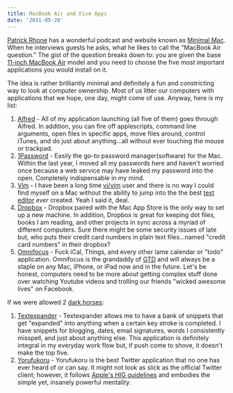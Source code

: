```yaml
---
title: MacBook Air and Five Apps
date: '2011-05-28'
---
```


[Patrick Rhone](http://patrickrhone.com/) has a wonderful podcast and website
known as [Minimal Mac](http://minimalmac.com/). When he interviews guests he
asks, what he likes to call the "MacBook Air question." The gist of the
question breaks down to: you are given the base [11-inch MacBook
Air](#) model and
you need to choose the five most important applications you would install on
it.

The idea is rather brilliantly minimal and definitely a fun and constricting
way to look at computer ownership. Most of us litter our computers with
applications that we hope, one day, might come of use. Anyway, here is my list:

1. [Alfred](http://www.alfredapp.com/) - All of my application launching (all
	 five of them) goes through Alfred. In addition, you can fire off
	 applescripts, command line arguments, open files in specific apps, move
	 files around, control iTunes, and do just about anything...all without ever
	 touching the mouse or trackpad.
2. [1Password](http://agilebits.com/products/1Password) - Easily the go-to
	 password manager(software) for the Mac. Within the last year, I moved all my
	 passwords here and haven't worried once because a web service may have
	 leaked my password into the open. Completely indispensable in my mind.
3. [Vim](https://github.com/b4winckler/macvim) - I have been a long time
	 [vi/vim](http://www.vim.org/) user and there is no way I could find myself on a
	 Mac without the ability to jump into the the best [text
	 editor](http://texteditors.org/cgi-bin/wiki.pl) *ever* created. Yeah I said
	 it, deal.
4. [Dropbox](http://www.dropbox.com/) - Dropbox paired with the Mac App Store
	 is the only way to set up a new machine. In addition, Dropbox is great for
	 keeping dot files, books I am reading, and other projects in sync across a
	 myriad of different computers. Sure there might be some security issues of
	 late but, who puts their credit card numbers in plain text files...named
	 "credit card numbers" in their dropbox?
5. [Omnifocus](http://www.omnigroup.com/products/omnifocus/) - Fuck iCal,
	 Things, and every other lame calendar or "todo" application. Omnifocus is
	 the grandaddy of
	 [GTD](http://www.43folders.com/2004/09/08/getting-started-with-getting-things-done)
	 and will always be a staple on any Mac, iPhone, or iPad now and in the
	 future. Let's be honest, computers need to be more about getting complex
	 stuff done over watching Youtube videos and trolling our friends "wicked
	 awesome lives" on Facebook.

If we were allowed 2 [dark horses](http://en.wikipedia.org/wiki/Dark_horse):

1. [Textexpander](http://smilesoftware.com/TextExpander/) - Textexpander allows
	 me to have a bank of snippets that get "expanded" into anything when a
	 certain key stroke is completed. I have snippets for blogging, dates, email
	 signatures, words I consistently misspell, and just about anything else.
	 This application is definitely integral in my everyday work flow but, if
	 push come to shove, it doesn't make the top five.
2. [Yorufukoru](https://sites.google.com/site/yorufukurou/) - Yorufukoru is the
	 best Twitter application that no one has ever heard of or can say. It might
	 not look as slick as the official Twitter client; however, it follows
	 [Apple's HIG
	 guidelines](http://developer.apple.com/library/mac/#documentation/UserExperience/Conceptual/AppleHIGuidelines/XHIGIntro/XHIGIntro.html#//apple_ref/doc/uid/20000957)
	 and embodies the simple yet, insanely powerful mentality.
